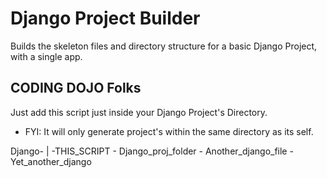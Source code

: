 # Django Project Builder
Builds the skeleton files and directory structure for a basic Django Project, with a single app.

## CODING DOJO Folks
Just add this script just inside your Django Project's Directory. 

* FYI: It will only generate project's within the same
directory as its self.

Django-
       |
        -THIS_SCRIPT
        - Django_proj_folder
        - Another_django_file
        - Yet_another_django
